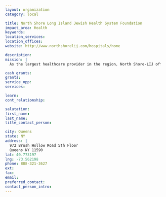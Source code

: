 ```yaml
---
layout: organization
category: local

title: North Shore Long Island Jewish Health System Foundation
impact_area: Health
keywords: 
location_services: 
location_offices: 
website: http://www.northshorelij.com/hospitals/home

description: 
mission: |
  As the largest healthcare provider in the region, North Shore-LIJ offers an unparalleled spectrum of high-quality services to meet all of your needs. Our vast resources are matched by a commitment to personalized healthcare.

cash_grants: 
grants: 
service_opp: 
services: 

learn: 
cont_relationship: 

salutation: 
first_name: 
last_name: 
title_contact_person: 

city: Queens
state: NY
address: |
  972 Brush Hollow Road 5th Floor  
  Queens NY 11590
lat: 40.773197
lng: -73.562198
phone: 888-321-3627
ext: 
fax: 
email: 
preferred_contact: 
contact_person_intro: 
---
```

